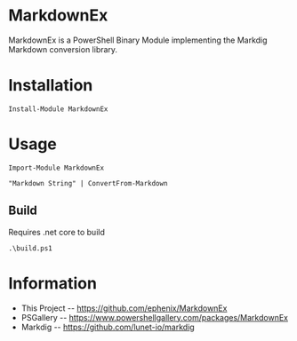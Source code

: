 # MarkdownEx

MarkdownEx is a PowerShell Binary Module implementing the Markdig Markdown conversion library.

# Installation

```
Install-Module MarkdownEx
```

# Usage

```
Import-Module MarkdownEx

"Markdown String" | ConvertFrom-Markdown
```

## Build

Requires .net core to build

```
.\build.ps1
```

# Information

* This Project -- https://github.com/ephenix/MarkdownEx
* PSGallery -- https://www.powershellgallery.com/packages/MarkdownEx
* Markdig -- https://github.com/lunet-io/markdig
